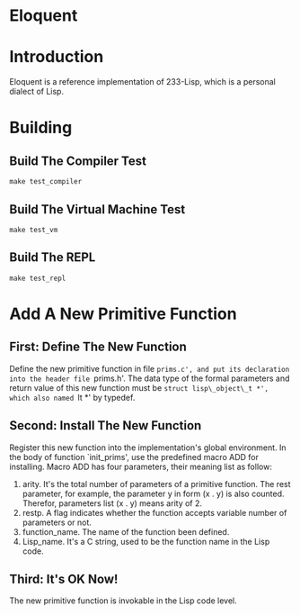 # Eloquent

# Introduction

Eloquent is a reference implementation of 233-Lisp, which is a personal dialect of Lisp.

# Building

## Build The Compiler Test

    make test_compiler

## Build The Virtual Machine Test

    make test_vm

## Build The REPL

    make test_repl

# Add A New Primitive Function

## First: Define The New Function

Define the new primitive function in file `prims.c', and put its declaration into the header file `prims.h'. The data type of the formal parameters and return value of this new function must be `struct lisp\_object\_t *', which also named `lt *' by typedef.

## Second: Install The New Function

Register this new function into the implementation's global environment. In the body of function `init\_prims', use the predefined macro ADD for installing. Macro ADD has four parameters, their meaning list as follow:

1. arity. It's the total number of parameters of a primitive function. The rest parameter, for example, the parameter y in form (x . y) is also counted. Therefor, parameters list (x . y) means arity of 2.
2. restp. A flag indicates whether the function accepts variable number of parameters or not.
3. function_name. The name of the function been defined.
4. Lisp_name. It's a C string, used to be the function name in the Lisp code.

## Third: It's OK Now!

The new primitive function is invokable in the Lisp code level.
